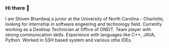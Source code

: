 ### Hi there 👋 
I am Shiven Bhardwaj a junior at the University of North Carolina - Charlotte, looking for internship in software engeering and technology field. Currenlty working as a Desktop Technician at Office of ONEIT. Team player with strong communication skills. Experience with languages like C++, JAVA, Python. Worked in SSH based system and various othe IDEs.
<!--
**sbhardw3/sbhardw3** is a ✨ _special_ ✨ repository because its `README.md` (this file) appears on your GitHub profile.

Here are some ideas to get you started:

- 🔭 I’m currently working on ...
- 🌱 I’m currently learning ...
- 👯 I’m looking to collaborate on ...
- 🤔 I’m looking for help with ...
- 💬 Ask me about ...
- 📫 How to reach me: ...
- 😄 Pronouns: ...
- ⚡ Fun fact: ...
-->
